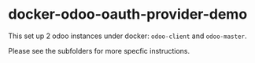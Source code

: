 # docker-odoo-oauth-provider-demo

This set up 2 odoo instances under docker: `odoo-client` and `odoo-master`.

Please see the subfolders for more specfic instructions.
